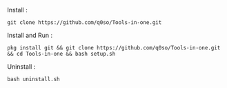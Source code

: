 Install :
```
git clone https://github.com/q0so/Tools-in-one.git
```
Install and Run :
```
pkg install git && git clone https://github.com/q0so/Tools-in-one.git && cd Tools-in-one && bash setup.sh
```
Uninstall :
```
bash uninstall.sh
```
